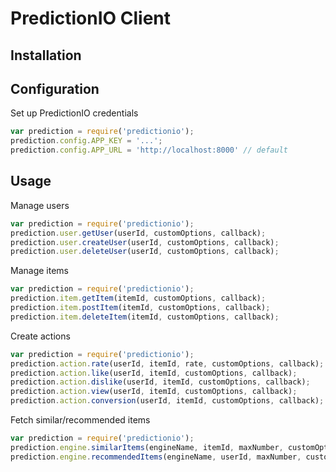 # PredictionIO Client

## Installation

## Configuration
Set up PredictionIO credentials
```javascript
var prediction = require('predictionio');
prediction.config.APP_KEY = '...';
prediction.config.APP_URL = 'http://localhost:8000' // default
```

## Usage
Manage users
```javascript
var prediction = require('predictionio');
prediction.user.getUser(userId, customOptions, callback);
prediction.user.createUser(userId, customOptions, callback);
prediction.user.deleteUser(userId, customOptions, callback);
```

Manage items
```javascript
var prediction = require('predictionio');
prediction.item.getItem(itemId, customOptions, callback);
prediction.item.postItem(itemId, customOptions, callback);
prediction.item.deleteItem(itemId, customOptions, callback);
```

Create actions
```javascript
var prediction = require('predictionio');
prediction.action.rate(userId, itemId, rate, customOptions, callback);
prediction.action.like(userId, itemId, customOptions, callback);
prediction.action.dislike(userId, itemId, customOptions, callback);
prediction.action.view(userId, itemId, customOptions, callback);
prediction.action.conversion(userId, itemId, customOptions, callback);
```

Fetch similar/recommended items
```javascript
var prediction = require('predictionio');
prediction.engine.similarItems(engineName, itemId, maxNumber, customOptions, callback);
prediction.engine.recommendedItems(engineName, userId, maxNumber, customOptions, callback);
```

